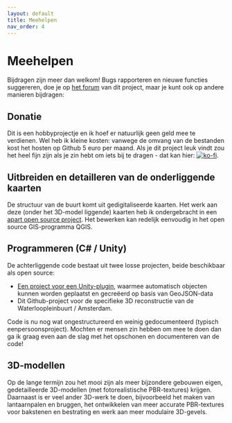 ```yaml
---
layout: default
title: Meehelpen
nav_order: 4
---
```


# Meehelpen

Bijdragen zijn meer dan welkom! Bugs rapporteren en nieuwe functies suggereren, doe je op [het forum](https://github.com/ElmarJ/Waterlooplein3D/discussions) van dit project, maar je kunt ook op andere manieren bijdragen:

## Donatie

Dit is een hobbyprojectje en ik hoef er natuurlijk geen geld mee te verdienen. Wel heb ik kleine kosten: vanwege de omvang van de bestanden kost het hosten op Github 5 euro per maand. Als je dit project leuk vindt zou het heel fijn zijn als je zin hebt om iets bij te dragen - dat kan hier: [![ko-fi](https://www.ko-fi.com/img/githubbutton_sm.svg)](https://ko-fi.com/Y8Y521CCD).

## Uitbreiden en detailleren van de onderliggende kaarten 

De structuur van de buurt komt uit gedigitaliseerde kaarten. Het werk aan deze (onder het 3D-model liggende) kaarten heb ik ondergebracht in een [apart open source project](https://github.com/ElmarJ/Amsterdam.1892.GeoJSON). Het bewerken kan redelijk eenvoudig in het open source GIS-programma QGIS.

## Programmeren (C# / Unity)

De achterliggende code bestaat uit twee losse projecten, beide beschikbaar als open source:
- [Een project voor een Unity-plugin](https://github.com/ElmarJ/GeoJsonCityBuilder), waarmee automatisch objecten kunnen worden geplaatst en gecreëerd op basis van GeoJSON-data
- Dit Github-project voor de specifieke 3D reconstructie van de Waterloopleinbuurt / Amsterdam.

Code is nu nog wat ongestructureerd en weinig gedocumenteerd (typisch eenpersoonsproject). Mochten er mensen zin hebben om mee te doen dan ga ik graag even aan de slag met het opschonen en documenteren van de code!

## 3D-modellen

Op de lange termijn zou het mooi zijn als meer bijzondere gebouwen eigen, gedetailleerde 3D-modellen (met fotorealistische PBR-textures) krijgen. Daarnaast is er veel ander 3D-werk te doen, bijvoorbeeld het maken van lantaarnpalen en bruggen, het ontwikkelen van meer accurate PBR-textures voor bakstenen en bestrating en werk aan meer modulaire 3D-gevels.

